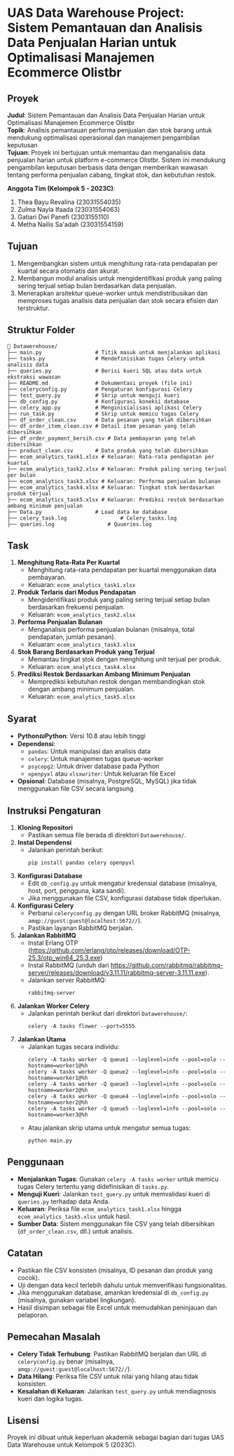 # UAS Data Warehouse Project: Sistem Pemantauan dan Analisis Data Penjualan Harian untuk Optimalisasi Manajemen Ecommerce Olistbr

## Proyek
**Judul**: Sistem Pemantauan dan Analisis Data Penjualan Harian untuk Optimalisasi Manajemen Ecommerce Olistbr  
**Topik**: Analisis pemantauan performa penjualan dan stok barang untuk mendukung optimalisasi operasional dan manajemen pengambilan keputusan  
**Tujuan**: Proyek ini bertujuan untuk memantau dan menganalisis data penjualan harian untuk platform e-commerce Olistbr. Sistem ini mendukung pengambilan keputusan berbasis data dengan memberikan wawasan tentang performa penjualan cabang, tingkat stok, dan kebutuhan restok.

**Anggota Tim (Kelompok 5 - 2023C)**:  
1. Thea Bayu Revalina (23031554035)  
2. Zulma Nayla Ifaada (23031554063)  
3. Gatiari Dwi Panefi (2303155110)  
4. Metha Nailis Sa'adah (23031554159)  

## Tujuan
1. Mengembangkan sistem untuk menghitung rata-rata pendapatan per kuartal secara otomatis dan akurat.
2. Membangun modul analisis untuk mengidentifikasi produk yang paling sering terjual setiap bulan berdasarkan data penjualan.
3. Menerapkan arsitektur queue-worker untuk mendistribusikan dan memproses tugas analisis data penjualan dan stok secara efisien dan terstruktur.

## Struktur Folder
```
📁 Datawerehouse/
├── main.py                 # Titik masuk untuk menjalankan aplikasi
├── tasks.py                # Mendefinisikan tugas Celery untuk analisis data
├── queries.py              # Berisi kueri SQL atau data untuk ekstraksi wawasan
├── README.md               # Dokumentasi proyek (file ini)
├── celeryconfig.py         # Pengaturan konfigurasi Celery
├── test_query.py           # Skrip untuk menguji kueri
├── db_config.py            # Konfigurasi koneksi database
├── celery_app.py           # Menginisialisasi aplikasi Celery
├── run_task.py             # Skrip untuk memicu tugas Celery
├── df_order_clean.csv      # Data pesanan yang telah dibersihkan
├── df_order_item_clean.csv # Detail item pesanan yang telah dibersihkan
├── df_order_payment_bersih.csv # Data pembayaran yang telah dibersihkan
├── product_clean.csv       # Data produk yang telah dibersihkan
├── ecom_analytics_task1.xlsx # Keluaran: Rata-rata pendapatan per kuartal
├── ecom_analytics_task2.xlsx # Keluaran: Produk paling sering terjual per bulan
├── ecom_analytics_task3.xlsx # Keluaran: Performa penjualan bulanan
├── ecom_analytics_task4.xlsx # Keluaran: Tingkat stok berdasarkan produk terjual
├── ecom_analytics_task5.xlsx # Keluaran: Prediksi restok berdasarkan ambang minimum penjualan
├── Data.py                 # Load data ke database
├── celery_task.log                 # Celery_tasks.log
├── queries.log                 # Quueries.log
```

## Task
1. **Menghitung Rata-Rata Per Kuartal**  
   - Menghitung rata-rata pendapatan per kuartal menggunakan data pembayaran.  
   - Keluaran: `ecom_analytics_task1.xlsx`
2. **Produk Terlaris dari Modus Pendapatan**  
   - Mengidentifikasi produk yang paling sering terjual setiap bulan berdasarkan frekuensi penjualan.  
   - Keluaran: `ecom_analytics_task2.xlsx`
3. **Performa Penjualan Bulanan**  
   - Menganalisis performa penjualan bulanan (misalnya, total pendapatan, jumlah pesanan).  
   - Keluaran: `ecom_analytics_task3.xlsx`
4. **Stok Barang Berdasarkan Produk yang Terjual**  
   - Memantau tingkat stok dengan menghitung unit terjual per produk.  
   - Keluaran: `ecom_analytics_task4.xlsx`
5. **Prediksi Restok Berdasarkan Ambang Minimum Penjualan**  
   - Memprediksi kebutuhan restok dengan membandingkan stok dengan ambang minimum penjualan.  
   - Keluaran: `ecom_analytics_task5.xlsx`

## Syarat
- **PythonលPython**: Versi 10.8 atau lebih tinggi
- **Dependensi**:
  - `pandas`: Untuk manipulasi dan analisis data
  - `celery`: Untuk manajemen tugas queue-worker
  - `psycopg2`: Untuk driver database pada Python
  - `openpyxl` atau `xlsxwriter`: Untuk keluaran file Excel
- **Opsional**: Database (misalnya, PostgreSQL, MySQL) jika tidak menggunakan file CSV secara langsung

## Instruksi Pengaturan
1. **Kloning Repositori**  
   - Pastikan semua file berada di direktori `Datawerehouse/`.
2. **Instal Dependensi**  
   - Jalankan perintah berikut:  
     ```
     pip install pandas celery openpyxl
     ```
3. **Konfigurasi Database**  
   - Edit `db_config.py` untuk mengatur kredensial database (misalnya, host, port, pengguna, kata sandi).  
   - Jika menggunakan file CSV, konfigurasi database tidak diperlukan.
4. **Konfigurasi Celery**  
   - Perbarui `celeryconfig.py` dengan URL broker RabbitMQ (misalnya, `amqp://guest:guest@localhost:5672//`).  
   - Pastikan layanan RabbitMQ berjalan.
5. **Jalankan RabbitMQ** 
   - Instal Erlang OTP (https://github.com/erlang/otp/releases/download/OTP-25.3/otp_win64_25.3.exe) 
   - Instal RabbitMQ (unduh dari https://github.com/rabbitmq/rabbitmq-server/releases/download/v3.11.11/rabbitmq-server-3.11.11.exe).  
   - Jalankan server RabbitMQ:  
     ```
     rabbitmq-server
     ```
6. **Jalankan Worker Celery**  
   - Jalankan perintah berikut dari direktori `Datawerehouse/`:  
     ```
     celery -A tasks flower --port=5555
     ```
7. **Jalankan Utama**  
   - Jalankan tugas secara individu:  
     ```
     celery -A tasks worker -Q queue1 --loglevel=info --pool=solo --hostname=worker1@%h
     celery -A tasks worker -Q queue2 --loglevel=info --pool=solo --hostname=worker1@%h
     celery -A tasks worker -Q queue3 --loglevel=info --pool=solo --hostname=worker2@%h
     celery -A tasks worker -Q queue4 --loglevel=info --pool=solo --hostname=worker2@%h
     celery -A tasks worker -Q queue5 --loglevel=info --pool=solo --hostname=worker3@%h
     ```
   - Atau jalankan skrip utama untuk mengatur semua tugas:  
     ```
     python main.py
     ```

## Penggunaan
- **Menjalankan Tugas**: Gunakan `celery -A tasks worker` untuk memicu tugas Celery tertentu yang didefinisikan di `tasks.py`.
- **Menguji Kueri**: Jalankan `test_query.py` untuk memvalidasi kueri di `queries.py` terhadap data Anda.
- **Keluaran**: Periksa file `ecom_analytics_task1.xlsx` hingga `ecom_analytics_task5.xlsx` untuk hasil.
- **Sumber Data**: Sistem menggunakan file CSV yang telah dibersihkan (`df_order_clean.csv`, dll.) untuk analisis.

## Catatan
- Pastikan file CSV konsisten (misalnya, ID pesanan dan produk yang cocok).
- Uji dengan data kecil terlebih dahulu untuk memverifikasi fungsionalitas.
- Jika menggunakan database, amankan kredensial di `db_config.py` (misalnya, gunakan variabel lingkungan).
- Hasil disimpan sebagai file Excel untuk memudahkan peninjauan dan pelaporan.

## Pemecahan Masalah
- **Celery Tidak Terhubung**: Pastikan RabbitMQ berjalan dan URL di `celeryconfig.py` benar (misalnya, `amqp://guest:guest@localhost:5672//`).
- **Data Hilang**: Periksa file CSV untuk nilai yang hilang atau tidak konsisten.
- **Kesalahan di Keluaran**: Jalankan `test_query.py` untuk mendiagnosis kueri dan logika tugas.

## Lisensi
Proyek ini dibuat untuk keperluan akademik sebagai bagian dari tugas UAS Data Warehouse untuk Kelompok 5 (2023C).
